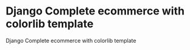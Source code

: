 # Django Complete ecommerce with colorlib template
Django Complete ecommerce with colorlib template
